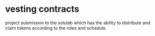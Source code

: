 # vesting contracts
 project submission to the solulab which has the ability to distribute and claim tokens according to the roles and schedule.
